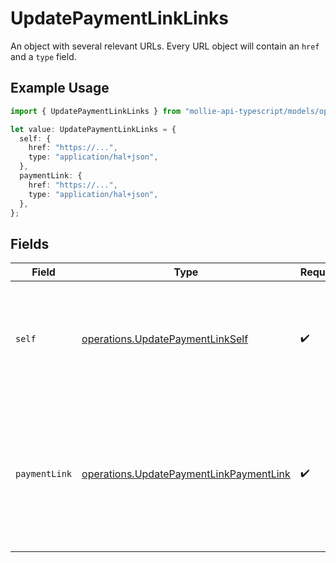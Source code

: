 # UpdatePaymentLinkLinks

An object with several relevant URLs. Every URL object will contain an `href` and a `type` field.

## Example Usage

```typescript
import { UpdatePaymentLinkLinks } from "mollie-api-typescript/models/operations";

let value: UpdatePaymentLinkLinks = {
  self: {
    href: "https://...",
    type: "application/hal+json",
  },
  paymentLink: {
    href: "https://...",
    type: "application/hal+json",
  },
};
```

## Fields

| Field                                                                                                      | Type                                                                                                       | Required                                                                                                   | Description                                                                                                |
| ---------------------------------------------------------------------------------------------------------- | ---------------------------------------------------------------------------------------------------------- | ---------------------------------------------------------------------------------------------------------- | ---------------------------------------------------------------------------------------------------------- |
| `self`                                                                                                     | [operations.UpdatePaymentLinkSelf](../../models/operations/updatepaymentlinkself.md)                       | :heavy_check_mark:                                                                                         | In v2 endpoints, URLs are commonly represented as objects with an `href` and `type` field.                 |
| `paymentLink`                                                                                              | [operations.UpdatePaymentLinkPaymentLink](../../models/operations/updatepaymentlinkpaymentlink.md)         | :heavy_check_mark:                                                                                         | The URL your customer should visit to make the payment. This is where you should redirect the customer to. |